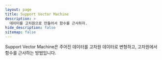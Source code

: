 ```yaml
---
layout: page
title: Support Vector Machine
description: >
  데이터를 고차원으로 만들어서 함수를 근사하자.
hide_description: false
sitemap: false
---
```


Support Vector Machine은 주어진 데이터를 고차원 데이터로 변형하고, 고차원에서 함수를 근사하는 방법입니다.
